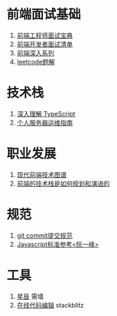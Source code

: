 # 前端面试基础
1. [前端工程师面试宝典](https://fecommunity.github.io/front-end-interview/)
2. [前端开发者面试清单](https://www.cxymsg.com/guide/)
3. [前端深入系列](https://github.com/mqyqingfeng/Blog)
4. [leetcode题解](https://github.com/azl397985856/leetcode)
  
# 技术栈
1. [深入理解 TypeScript](https://jkchao.github.io/typescript-book-chinese/)
2. [个人服务器运维指南](https://shanyue.tech/op/)

# 职业发展
1. [现代前端技术图谱](https://roadmap.sh/frontend)
2. [前端的技术栈是如何规划和演进的](https://juejin.im/post/5c99c17df265da6129788ae2)

# 规范
1. [git commit提交规范](https://juejin.im/post/5afc5242f265da0b7f44bee4#heading-9)
2. [Javascript标准参考<阮一峰>](http://javascript.ruanyifeng.com)

# 工具
1. [星辰](https://starhub.cloud) 需墙
2. [在线代码编辑](https://stackblitz.com/) stackblitz
